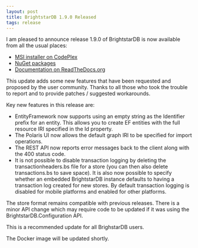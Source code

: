 ```yaml
---
layout: post
title: BrightstarDB 1.9.0 Released
tags: release
---
```


I am pleased to announce release 1.9.0 of BrightstarDB is now available from all the usual places:

 * [MSI installer on CodePlex](http://brightstardb.codeplex.com/releases/view/599056 "BrightstarDB Installer Download")
 * [NuGet packages](https://www.nuget.org/ "NuGet.org")
 * [Documentation on ReadTheDocs.org](http://brightstardb.readthedocs.org/en/1.9/ "BrightstarDB Documentation")

This update adds some new features that have been requested and proposed by the user community. Thanks to all those who took the trouble to report and to provide patches / suggested workarounds.

Key new features in this release are:

 * EntityFramework now supports using an empty string as the Identifier prefix for an entity.
   This allows you to create EF entities with the full resource IRI specified in the Id property.
 * The Polaris UI now allows the default graph IRI to be specified for import operations.
 * The REST API now reports error messages back to the client along with the 400 status code.
 * It is not possible to disable transaction logging by deleting the transactionheaders.bs
   file for a store (you can then also delete transactions.bs to save space). It is also
   now possible to specify whether an embedded BrightstarDB instance defaults to having
   a transaction log created for new stores. By default transaction logging is disabled
   for mobile platforms and enabled for other platforms.

  
The store format remains compatible with previous releases. There is a minor API change 
which may require code to be updated if it was using the BrightstarDB.Configuration API.

This is a recommended update for all BrighstarDB users.

The Docker image will be updated shortly.